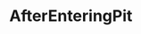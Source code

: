 # AfterEnteringPit
<!--
# 深圳市点购电子商务控股股份有限公司 真实坑人解刨

### 扫码查看深圳市点购电子商务控股股份有限公司坑人全过程：
-- ![image](https://i.loli.net/2020/10/22/3TCVMRXzB4GvUYH.png)

# 当前进度：正在等待11月份法院开庭。。。

## 是谁坑了我？
## 深圳市点购电子商务控股股份有限公司

## 怎么坑的我？
- 2019年9月16日至2019年9月18日休了婚假，在次月发放2019年9月工资的时候被扣了￥2482.76元
- 2019年12月2日至2019年12月16日休陪产假，在次月发放的2019年12月工资的时候被扣了￥9103.45元
- 2010年1月8号违法解除劳动合同没有任何赔偿

## 人事谈话录音
- [2019.11.1点购谈话](http://xima.tv/R334ou?_sonic=0)
- [2020.1.9点购谈话录音](http://xima.tv/MWAKJ5?_sonic=0)

## 事情的经过是怎样的？
- 2019年9月16日至2019年9月18日本人拿着结婚证复印件按照公司规定提了休婚假的申请（见钉钉截图），
婚假申请批了下来。但是在次月发放2019年9月工资时，我发现在工资条中有个考勤扣款￥2482.76元。
随我我找到人事问了扣工资的依据。人事那边说是按《员工手册》休婚假享受基本工资待遇（￥2200）
发放的婚假3天工资。但是后来我查阅资料后发现《员工手册》中关于婚假的工资发放应该是全额发放。
随后我找公司进行协商，公司协商结果是用我的加班调休去顶我休婚假公司所扣的工资。这样的协商结果我当然是不同意。
于是我就跟公司人事说我的诉求很简单，要么休婚假所扣的工资补给我，要么再给我3天调休，可是公司那边不同意。
说什么只能用我的加班调休去顶休婚假公司所扣的工资，真是欺人太甚。当时心里很是憋屈，越想越气，心想还是走法律程序来维权吧。

- 2019年12月2日至2019年12月16日休陪产假，在次月发放的2019年12月工资的时候被扣了￥9103.45元

### 休婚假申请截图：
-- ![image](https://i.loli.net/2020/10/22/yXQY9avORAJtcUo.jpg)

### 2019年9月工资条休婚假考勤扣款截图：
-- ![image](https://i.loli.net/2020/10/22/iSgeZtqyVEoXczQ.jpg)

### 休陪产假申请截图：
-- ![image](https://i.loli.net/2020/10/22/uQSswcnbZEmjtK7.jpg)

### 2019年12月工资条休陪产假考勤扣款截图：
-- ![image](https://i.loli.net/2020/10/22/xWIcOH3XGMotUbC.jpg)

## 你最开始找到哪个部门来维权？
一开始我先找到的是南山劳动监察大队，想协商解决这个问题。劳动监察大队给公司打了电话了解问题，然后来协商解决。
因为当时我留的电话是找我进公司的那个唐经理，唐经理在接到电话之后找到我。他说：现在公司的制度是这样的，
你可以把你的婚假撤回来，以后公司制度改了你再重新休就不扣工资了。我一听他这话我就感觉很不靠谱就说：那公司制度不改，
我不是撤回了就休不了婚假？那肯定不行，我还是之前跟人事说的要么休婚假所扣的工资补给我，要么再给我3天调休。
如果说这两种同事都不同意那我只能通过法律程序来维护我的合法权益了。他说：你告公司，公司就把你裁了。
后来劳动监察大队又打电话给了他问协商情况怎么样之类的，他就不高兴了找到我说这个事情已经影响到他的正常工作了。
你不要让劳动监察大队打电话到我这里。我说，你是我的直接领导，我不留你电话我留谁电话？他说：我不是你的直接领导，
你的直接领导是小艾（同是做安卓开发的小组长）。我说：他也没有那个权力来处理这个事情啊？他说：那我不管，反正你别留我的电话。
最后我在钉钉上查到了人事主管戴经理的电话。于是我又打电话给劳动监察大队更改了公司这边的联系人为戴经理。
后来公司人事又找到我说：关于这个问题的处理还是之前我们协商的那样：用你的加班调休来顶你休婚假扣的工资。
我说：那肯定不行，我只能走法律程序来维护我的合法权益了，你们就不要怪我了。
再后来劳动监察大队那边给了我一个调解失败的回执（见回执图）。拿着回执在回家的路上我心想：本来想协商解决的，
想起公司领导那副怕我连累他的嘴脸，还有公司的霸王协商结果，我真的是接受不了。
于是我去南山区劳动争议仲裁委员会把我的情况跟律师讲了，并咨询了申请劳动仲裁需要的资料以及流程。
回去以后我把申请劳动仲裁所需要的资料全部准备好了，决定申请劳动仲裁来维权。

## 在申请劳动仲裁的时候还顺利么？
不太顺利。就在劳动监察大队协商失败之后，我准备好所有材料，然后我在钉钉上提交了一个调休申请
（调休理由：加班调休处理个人事情，调休时间：2019年10月18号15:00-2019年10月18号18:00），没有拒绝，也没有通过。
我找到唐经理问什么原因没有批调休申请（见钉钉截图）。他说：项目没做完。我说：项目什么时候做完？10天？半个月？一个月？两个月？
他说：我没办法，人事那边不让批，因为你要告公司，公司就不会批你的假。我当时听到这话：气不打一出来，决定无论怎么样我都会申请劳动仲裁。
后来这个调休申请他一直不批我就自己撤回了，不然会浪费加班调休。再后来我又在钉钉上提交了加班调休
（调休理由：是临时有事调休，调休时间：2019年11月7号9:00-2019年11月7号12:00）的时候被唐经理拒绝了(见钉钉截图)。
拒绝理由是：没上班前事先请假。看了调休请假都不会批了，只能利用迟到去申请劳动仲裁了。就在2019年X月X日早上，
我带着准备的资料很早就到了南山劳动争议仲裁委员会，等到9点工作人员上班以后我就第一个跑进去拿了号，填了资料申请了劳动仲裁。
此时此刻心里舒服多了，憋屈了这么久终于开始了维权之路，也顾不了迟到了，扣工资就扣工资，随它去扣吧。

### 申请劳动仲裁截图：
-- ![image](https://i.loli.net/2020/10/26/OIH3levnfRdVLtF.jpg)

### 2019年10月18日申请调休被拒接截图：
-- ![image](https://i.loli.net/2020/10/22/m29D5EpK7ycLFtW.jpg)

### 2019年11月7日申请调休被拒接截图：
-- ![image](https://i.loli.net/2020/10/22/N1Mu6ajEGyq5V4n.jpg)


## 劳动仲裁什么时候开庭？
一开始南山劳动争议仲裁委员会打电话给我说开庭通知书出来了，我过去拿的那天是2019年11月19日。
开庭时间是2020年2月24日下午14时30分。后来不是疫情严重了，开庭时间被延期到了2020年5月11日下午 14时30分

### 2020年2月24日下午14时30分开庭通知书：
-- ![image](https://i.loli.net/2020/10/23/dFVoiIplkD8Zhes.jpg)

### 延期2020年5月11日下午14时30分开庭通知书：
-- ![image](https://i.loli.net/2020/10/26/hXxyHQATpWK6eJF.jpg)

## 劳动仲裁开庭的时候你的心情是怎么样的，紧张么？
开庭那天的前一个晚上我基本没怎么睡，辗转发侧，一想着要开庭就睡不着。毕竟从申请劳动仲裁到开庭这中间等了差不多半年。
开庭的那天下午我带着证据资料在那里等，看着穿着点购工作服的两个人，一男一女。心里有些紧张，毕竟自己没有经历过劳动仲裁。
还是有些担心。在开庭之后，仲裁员先是做了庭前协商。但是还是协商失败了，就开庭了。整个过程大概有两个小时。

## 劳动仲裁结果什么时候出来的？裁决结果是怎样的？
劳动仲裁的结果是2020年7月出来了的，我是2020年7月6日拿到的裁决书。

### 劳动仲裁裁决：
-- ![image](https://i.loli.net/2020/10/22/4Thdfpz2RvXtu5E.jpg)

## 裁决结果出来了，后来执行了么？
目前还没有，公司不服仲裁裁决结果的第三条向人民法院起诉了（见下图）。法院那边的开庭通知书我已经拿到了，11月开庭，目前在准备证据材料中。。。

### 南山法院开庭通知书：
-- ![image](https://github.com/Victor2018/AfterEnteringPit/raw/master/images/st_11.jpg)
-->





